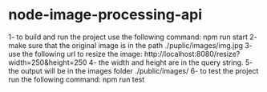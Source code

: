 # node-image-processing-api
1- to build and run the project use the following command: npm run start
2- make sure that the original image is in the path ./puplic/images/img.jpg
3- use the following url to resize the image: http://localhost:8080/resize?width=250&height=250
4- the width and height are in the query string.
5- the output will be in the images folder ./public/images/
6- to test the project run the following command: npm run test
